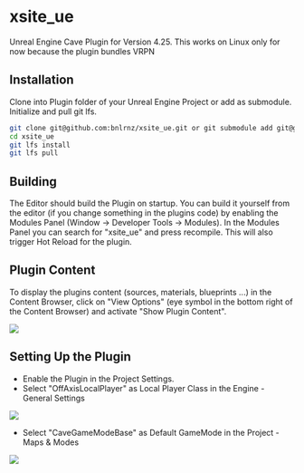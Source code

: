 # xsite_ue

Unreal Engine Cave Plugin for Version 4.25. This works on Linux only for now because the plugin bundles VRPN   

## Installation
Clone into Plugin folder of your Unreal Engine Project or add as submodule. Initialize and pull git lfs.

```Bash
git clone git@github.com:bnlrnz/xsite_ue.git or git submodule add git@github.com:bnlrnz/xsite_ue.git
cd xsite_ue
git lfs install
git lfs pull
```

## Building
The Editor should build the Plugin on startup. You can build it yourself from the editor (if you change something in the plugins code) by enabling the Modules Panel (Window -> Developer Tools -> Modules). In the Modules Panel you can search for "xsite_ue" and press recompile. This will also trigger Hot Reload for the plugin.

## Plugin Content
To display the plugins content (sources, materials, blueprints ...) in the Content Browser, click on "View Options" (eye symbol in the bottom right of the Content Browser) and activate "Show Plugin Content".

![](/Doc/set3.png)

## Setting Up the Plugin
- Enable the Plugin in the Project Settings.
- Select "OffAxisLocalPlayer" as Local Player Class in the Engine - General Settings

![](/Doc/set1.png)

- Select "CaveGameModeBase" as Default GameMode in the Project - Maps & Modes

![](/Doc/set2.png)

